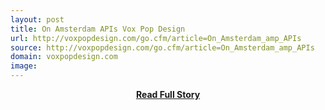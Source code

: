 ```yaml
---
layout: post
title: On Amsterdam APIs Vox Pop Design
url: http://voxpopdesign.com/go.cfm/article=On_Amsterdam_amp_APIs
source: http://voxpopdesign.com/go.cfm/article=On_Amsterdam_amp_APIs
domain: voxpopdesign.com
image: 
---
```


<p></p>
<center><p><a href="http://voxpopdesign.com/go.cfm/article=On_Amsterdam_amp_APIs" style='padding:25px; font-sze:18px; font-weight: bold;'>Read Full Story</a></p></center>
